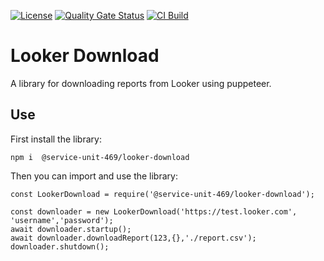 [![License](https://img.shields.io/badge/License-Apache_2.0-blue.svg)](https://opensource.org/licenses/Apache-2.0) [![Quality Gate Status](https://sonarcloud.io/api/project_badges/measure?project=Service-Unit-469_looker-download&metric=alert_status)](https://sonarcloud.io/summary/new_code?id=Service-Unit-469_looker-download) [![CI Build](https://github.com/Service-Unit-469/looker-download/actions/workflows/build.yml/badge.svg)](https://github.com/Service-Unit-469/looker-download/actions/workflows/build.yml)

# Looker Download

A library for downloading reports from Looker using puppeteer.

## Use

First install the library:

    npm i  @service-unit-469/looker-download

Then you can import and use the library:

    const LookerDownload = require('@service-unit-469/looker-download');

    const downloader = new LookerDownload('https://test.looker.com', 'username','password');
    await downloader.startup();
    await downloader.downloadReport(123,{},'./report.csv');
    downloader.shutdown();

